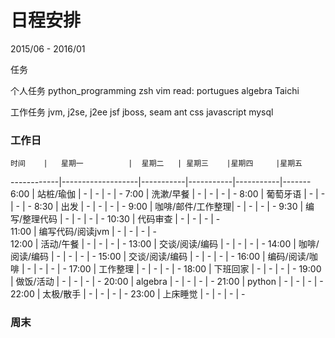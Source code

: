日程安排
========
2015/06 - 2016/01

任务

个人任务
    python_programming
    zsh
    vim
    read:
    portugues
    algebra
    Taichi

工作任务
    jvm, j2se, j2ee
    jsf
    jboss,
    seam
    ant
    css
    javascript
    mysql


    

### 工作日 ###

    时间    |   星期一          |  星期二   | 星期三    |星期四     |星期五
------------|-------------------|-----------|-----------|-----------|-------
    6:00    | 站桩/瑜伽         |   -       |   -       |   -       |   -
    7:00    | 洗漱/早餐         |   -       |   -       |   -       |   -
    8:00    | 葡萄牙语          |   -       |   -       |   -       |   -
    8:30    | 出发              |   -       |   -       |   -       |   -
    9:00    | 咖啡/邮件/工作整理|   -       |   -       |   -       |   -
    9:30    | 编写/整理代码     |   -       |   -       |   -       |   -
    10:30   | 代码审查          |   -       |   -       |   -       |   -  
    11:00   | 编写代码/阅读jvm  |   -       |   -       |   -       |   -   
    12:00   | 活动/午餐         |   -       |   -       |   -       |   -
    13:00   | 交谈/阅读/编码    |   -       |   -       |   -       |   -
    14:00   | 咖啡/阅读/编码    |   -       |   -       |   -       |   -
    15:00   | 交谈/阅读/编码    |   -       |   -       |   -       |   -
    16:00   | 编码/阅读/咖啡    |   -       |   -       |   -       |   -
    17:00   | 工作整理          |   -       |   -       |   -       |   -
    18:00   | 下班回家          |   -       |   -       |   -       |   -
    19:00   | 做饭/活动         |   -       |   -       |   -       |   -
    20:00   | algebra           |   -       |   -       |   -       |   -
    21:00   | python            |   -       |   -       |   -       |   -
    22:00   | 太极/散手         |   -       |   -       |   -       |   -
    23:00   |   上床睡觉        |   -       |   -       |   -       |   -



### 周末 ###
